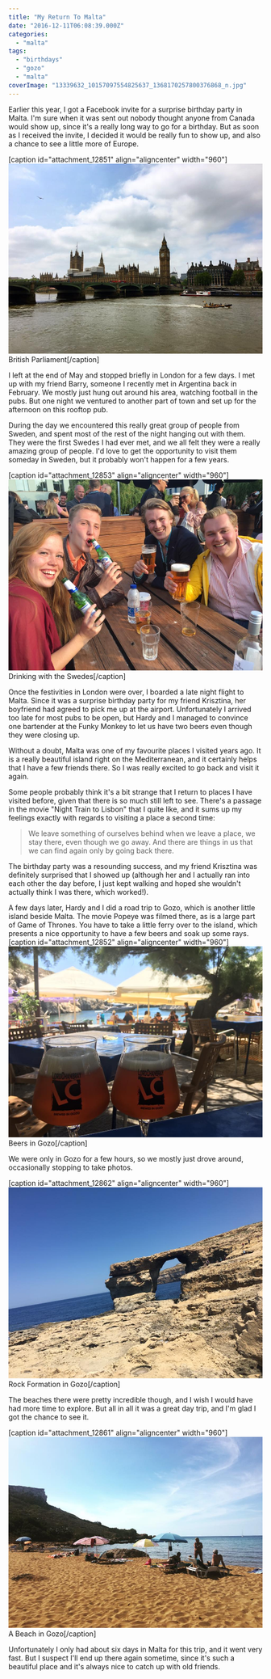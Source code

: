 ```yaml
---
title: "My Return To Malta"
date: "2016-12-11T06:08:39.000Z"
categories: 
  - "malta"
tags: 
  - "birthdays"
  - "gozo"
  - "malta"
coverImage: "13339632_10157097554825637_1368170257800376868_n.jpg"
---
```


Earlier this year, I got a Facebook invite for a surprise birthday party in Malta. I'm sure when it was sent out nobody thought anyone from Canada would show up, since it's a really long way to go for a birthday. But as soon as I received the invite, I decided it would be really fun to show up, and also a chance to see a little more of Europe.

\[caption id="attachment\_12851" align="aligncenter" width="960"\]![British Parliament](images/13335807_10157091226935637_2892380156069850116_n.jpg) British Parliament\[/caption\]

I left at the end of May and stopped briefly in London for a few days. I met up with my friend Barry, someone I recently met in Argentina back in February. We mostly just hung out around his area, watching football in the pubs. But one night we ventured to another part of town and set up for the afternoon on this rooftop pub.

During the day we encountered this really great group of people from Sweden, and spent most of the rest of the night hanging out with them. They were the first Swedes I had ever met, and we all felt they were a really amazing group of people. I'd love to get the opportunity to visit them someday in Sweden, but it probably won't happen for a few years.

\[caption id="attachment\_12853" align="aligncenter" width="960"\]![Drinking with the Swedes](images/13266112_10157079608665637_4185328988616657301_n.jpg) Drinking with the Swedes\[/caption\]

Once the festivities in London were over, I boarded a late night flight to Malta. Since it was a surprise birthday party for my friend Krisztina, her boyfriend had agreed to pick me up at the airport. Unfortunately I arrived too late for most pubs to be open, but Hardy and I managed to convince one bartender at the Funky Monkey to let us have two beers even though they were closing up.

Without a doubt, Malta was one of my favourite places I visited years ago. It is a really beautiful island right on the Mediterranean, and it certainly helps that I have a few friends there. So I was really excited to go back and visit it again.

Some people probably think it's a bit strange that I return to places I have visited before, given that there is so much still left to see. There's a passage in the movie "Night Train to Lisbon" that I quite like, and it sums up my feelings exactly with regards to visiting a place a second time:

> We leave something of ourselves behind when we leave a place, we stay there, even though we go away. And there are things in us that we can find again only by going back there.

The birthday party was a resounding success, and my friend Krisztina was definitely surprised that I showed up (although her and I actually ran into each other the day before, I just kept walking and hoped she wouldn't actually think I was there, which worked!).

A few days later, Hardy and I did a road trip to Gozo, which is another little island beside Malta. The movie Popeye was filmed there, as is a large part of Game of Thrones. You have to take a little ferry over to the island, which presents a nice opportunity to have a few beers and soak up some rays. \[caption id="attachment\_12852" align="aligncenter" width="960"\]![Beers in Gozo](images/13315494_10157097606915637_4555766187367942100_n.jpg) Beers in Gozo\[/caption\]

We were only in Gozo for a few hours, so we mostly just drove around, occasionally stopping to take photos.

\[caption id="attachment\_12862" align="aligncenter" width="960"\]![Rock Formation in Gozo](images/13339632_10157097554825637_1368170257800376868_n.jpg) Rock Formation in Gozo\[/caption\]

The beaches there were pretty incredible though, and I wish I would have had more time to explore. But all in all it was a great day trip, and I'm glad I got the chance to see it.

\[caption id="attachment\_12861" align="aligncenter" width="960"\]![A Beach in Gozo](images/12871495_10157098799680637_4864563723737607423_n.jpg) A Beach in Gozo\[/caption\]

Unfortunately I only had about six days in Malta for this trip, and it went very fast. But I suspect I'll end up there again sometime, since it's such a beautiful place and it's always nice to catch up with old friends.
